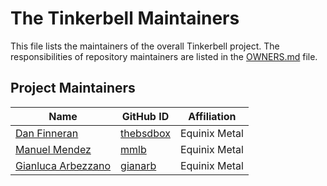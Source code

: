 # The Tinkerbell Maintainers

This file lists the maintainers of the overall Tinkerbell project. The responsibilities of repository maintainers are listed in the [OWNERS.md](OWNERS.md) file.

## Project Maintainers

| Name | GitHub ID | Affiliation |
| ---- | --------- | ----------- |
| [Dan Finneran](mailto:daniel.finneran@gmail.com) | [thebsdbox](https://github.com/thebsdbox) | Equinix Metal |
| [Manuel Mendez](mailto:mmendez@equinix.com) | [mmlb](https://github.com/mmlb) | Equinix Metal |
| [Gianluca Arbezzano](mailto:ciao@gianarb.it) | [gianarb](https://github.com/gianarb) | Equinix Metal |
